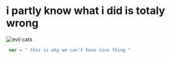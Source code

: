 # i partly know what i did is totaly wrong

![evil cats](https://github.com/user-attachments/assets/cc86b54e-36a2-4199-aa76-e63b934381b8)

``` javascript
 var = " this is why we can't have nice thing "
```
